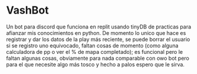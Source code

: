 # VashBot 
Un bot para discord que funciona en replit usando tinyDB de practicas para afianzar mis conocimientos en python. 
De momento lo unico que hace es registrar y dar los datos de la play más reciente, se puede borrar el usuario si se registro uno equivocado, 
faltan cosas de momento (como alguna calculadora de pp o ver el % de mapa completado); 
es funcional pero le faltan algunas cosas, obviamente para nada comparable con owo bot pero para el que necesite algo más tosco y hecho a palos espero que le sirva.
